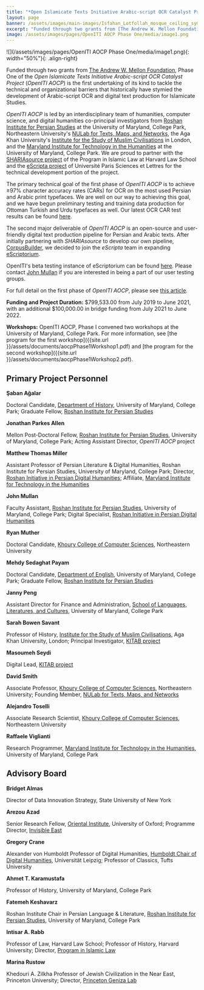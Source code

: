```yaml
---
title: "*Open Islamicate Texts Initiative Arabic-script OCR Catalyst Project* (*OpenITI AOCP*) Phase One"
layout: page
banner: /assets/images/main-images/Isfahan_Lotfollah_mosque_ceiling_symmetric_narrow_border.png
excerpt: "Funded through two grants from [The Andrew W. Mellon Foundation](https://mellon.org/), Phase One of the *Open Islamicate Texts Initiative Arabic-script OCR Catalyst Project* (*OpenITI AOCP*) is the first undertaking of its kind to tackle the technical and organizational barriers that historically have stymied the development of Arabic-script OCR and digital text production for Islamicate Studies."
image: /assets/images/pages/OpenITI AOCP Phase One/media/image1.png
---
```


![](/assets/images/pages/OpenITI AOCP Phase One/media/image1.png){: width="50%"}{: .align-right}

Funded through two grants from [The Andrew W. Mellon Foundation](https://mellon.org/), Phase One of the *Open Islamicate Texts Initiative Arabic-script OCR Catalyst Project* (*OpenITI AOCP*) is the first undertaking of its kind to tackle the technical and organizational barriers that historically have stymied the development of Arabic-script OCR and digital text production for Islamicate Studies.



*OpenITI AOCP* is led by an interdisciplinary team of humanities, computer science, and digital humanities co-principal investigators from [Roshan Institute for Persian Studies](https://sllc.umd.edu/fields/persian) at the University of Maryland, College Park, Northeastern University's [NULab for Texts, Maps, and Networks](https://cssh.northeastern.edu/nulab/), the Aga Khan University's [Institute for the Study of Muslim Civilisations](https://www.aku.edu/ismc/Pages/home.aspx) in London, and the [Maryland Institute for Technology in the Humanities](https://mith.umd.edu/) at the University of Maryland, College Park. We are proud to partner with the [SHARIAsource project](https://pil.law.harvard.edu/shariasource-portal/) of the Program in Islamic Law at Harvard Law School and the [eScripta project](https://escripta.hypotheses.org/) of Université Paris Sciences et Lettres for the technical development portion of the project.



The primary technical goal of the first phase of *OpenITI AOCP* is to achieve ≥97% character accuracy rates (CARs) for OCR on the most used Persian and Arabic print typefaces. We are well on our way to achieving this goal, and we have begun preliminary testing and training data production for Ottoman Turkish and Urdu typefaces as well. Our latest OCR CAR test results can be found [here](https://docs.google.com/spreadsheets/d/1d8bSqKMjUqUYCNuwOEEqerXKmIRp7j9Id449BJkXfqg/edit?usp=sharing).



The second major deliverable of *OpenITI AOCP* is an open-source and user-friendly digital text production pipeline for Persian and Arabic texts. After initially partnering with *SHARIAsource* to develop our own pipeline, [CorpusBuilder](https://github.com/berkmancenter/corpusbuilder), we decided to join the *eScripta* team in expanding [eScriptorium](https://gitlab.com/scripta/escriptorium/).



OpenITI's beta testing instance of eScriptorium can be found [here](https://escriptorium.openiti.org/). Please contact [John Mullan](mailto:jmullan@umd.edu) if you are interested in being a part of our user testing groups.



For full detail on the first phase of *OpenITI AOCP*, please see [this article](https://medium.com/@openiti/openiti-aocp-9802865a6586).



**Funding and Project Duration:** $799,533.00 from July 2019 to June 2021, with an additional $100,000.00 in bridge funding from July 2021 to June 2022.


**Workshops:** OpenITI AOCP, Phase I convened two workshops at the University of Maryland, College Park. For more information, see [the program for the first workshop]({{site.url }}/assets/documents/aocpPhase1Workshop1.pdf) and [the program for the second workshop]({{site.url }}/assets/documents/aocpPhase1Workshop2.pdf).


## Primary Project Personnel



**Şaban Ağalar**



Doctoral Candidate, [Department of History](https://history.umd.edu/), University of Maryland, College Park; Graduate Fellow, [Roshan Institute for Persian Studies](https://sllc.umd.edu/fields/persian)



**Jonathan Parkes Allen**



Mellon Post-Doctoral Fellow, [Roshan Institute for Persian Studies](https://sllc.umd.edu/fields/persian), University of Maryland, College Park; Acting Assistant Director, *OpenITI AOCP* project



**Matthew Thomas Miller**



Assistant Professor of Persian Literature & Digital Humanities, Roshan Institute for Persian Studies, University of Maryland, College Park; Director, [Roshan Initiative in Persian Digital Humanities](https://sllc.umd.edu/fields/persian/roshan-institute/digital-humanities); Affiliate, [Maryland Institute for Technology in the Humanities](https://mith.umd.edu/)



**John Mullan**



Faculty Assistant, [Roshan Institute for Persian Studies](https://sllc.umd.edu/fields/persian), University of Maryland, College Park; Digital Specialist, [Roshan Initiative in Persian Digital Humanities](https://sllc.umd.edu/fields/persian/roshan-institute/digital-humanities)



**Ryan Muther**



Doctoral Candidate, [Khoury College of Computer Sciences](https://www.khoury.northeastern.edu/), Northeastern University



**Mehdy Sedaghat Payam**



Doctoral Candidate, [Department of English](https://english.umd.edu/), University of Maryland, College Park; Graduate Fellow, [Roshan Institute for Persian Studies](https://sllc.umd.edu/fields/persian)



**Janny Peng**



Assistant Director for Finance and Administration, [School of Languages, Literatures, and Cultures](https://sllc.umd.edu/), University of Maryland, College Park



**Sarah Bowen Savant**



Professor of History, [Institute for the Study of Muslim Civilisations](https://www.aku.edu/ismc/Pages/home.aspx), Aga Khan University, London; Principal Investigator, [KITAB project](https://kitab-project.org/)



**Masoumeh Seydi**



Digital Lead, [KITAB project](https://kitab-project.org/)



**David Smith**



Associate Professor, [Khoury College of Computer Sciences](https://www.khoury.northeastern.edu/), Northeastern University; Founding Member, [NULab for Texts, Maps, and Networks](https://cssh.northeastern.edu/nulab/)



**Alejandro Toselli**



Associate Research Scientist, [Khoury College of Computer Sciences](https://www.khoury.northeastern.edu/), Northeastern University



**Raffaele Viglianti**



Research Programmer, [Maryland Institute for Technology in the Humanities](https://mith.umd.edu/), University of Maryland, College Park


## Advisory Board



**Bridget Almas**



Director of Data Innovation Strategy, State University of New York



**Arezou Azad**



Senior Research Fellow, [Oriental Institute](https://www.orinst.ox.ac.uk/), University of Oxford; Programme Director, [Invisible East](https://www.orinst.ox.ac.uk/invisible-east-on-the-trails-of-lapis)



**Gregory Crane**



Alexander von Humboldt Professor of Digital Humanities, [Humboldt Chair of Digital Humanities](http://www.dh.uni-leipzig.de/wo/), Universität Leipzig; Professor of Classics, Tufts University



**Ahmet T. Karamustafa**



Professor of History, University of Maryland, College Park



**Fatemeh Keshavarz**



Roshan Institute Chair in Persian Language & Literature, [Roshan Institute for Persian Studies](https://sllc.umd.edu/fields/persian), University of Maryland, College Park



**Intisar A. Rabb**



Professor of Law, Harvard Law School; Professor of History, Harvard University; Director, [Program in Islamic Law](https://pil.law.harvard.edu/)



**Marina Rustow**



Khedouri A. Zilkha Professor of Jewish Civilization in the Near East, Princeton University; Director, [Princeton Geniza Lab](https://genizalab.princeton.edu/)






